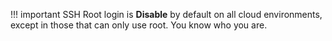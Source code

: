 !!! important
    SSH Root login is **Disable** by default on all cloud environments, except in those that can only use root. You know who you are.